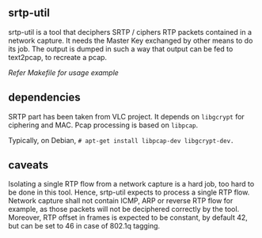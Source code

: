 ## srtp-util
srtp-util is a tool that deciphers SRTP / ciphers RTP packets contained in a network capture. It needs the Master Key
exchanged by other means to do its job. The output is dumped in such a way that output can be fed to text2pcap, to recreate a pcap.

_Refer Makefile for usage example_

## dependencies
SRTP part has been taken from VLC project. It depends on `libgcrypt` for ciphering and MAC.
Pcap processing is based on `libpcap`.

Typically, on Debian, 
`# apt-get install libpcap-dev libgcrypt-dev.`

## caveats
Isolating a single RTP flow from a network capture is a hard job, too hard to be done in this tool. Hence, srtp-util expects to process a single RTP flow.
Network capture shall not contain ICMP, ARP or reverse RTP flow for example, as those packets will not be deciphered correctly by the tool.
Moreover, RTP offset in frames is expected to be constant, by default 42, but can be set to 46 in case of 802.1q tagging.
